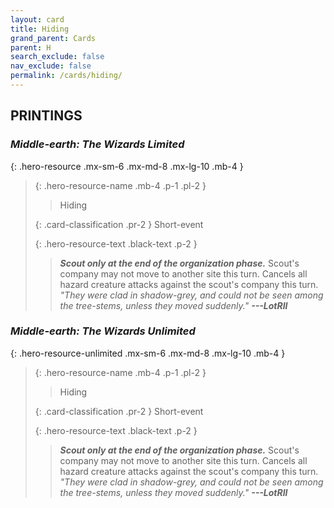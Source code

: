 ```yaml
---
layout: card
title: Hiding
grand_parent: Cards
parent: H
search_exclude: false
nav_exclude: false
permalink: /cards/hiding/
---
```


## PRINTINGS


### _Middle-earth: The Wizards Limited_

{: .hero-resource .mx-sm-6 .mx-md-8 .mx-lg-10 .mb-4 }
> {: .hero-resource-name .mb-4 .p-1 .pl-2 }
> > <div class="card-mp"></div>
> > <div class="card-name">Hiding</div>
>
> {: .card-classification .pr-2 }
> Short-event
>
> {: .hero-resource-text .black-text .p-2 }
> > ***Scout only at the end of the organization phase.*** Scout's company may not move to another site this turn. Cancels all hazard creature attacks against the scout's company this turn. <br>_"They were clad in shadow-grey, and could not be seen among the tree-stems, unless they moved suddenly."_ ***---&#65279;LotRII*** 
> 

### _Middle-earth: The Wizards Unlimited_

{: .hero-resource-unlimited .mx-sm-6 .mx-md-8 .mx-lg-10 .mb-4 }
> {: .hero-resource-name .mb-4 .p-1 .pl-2 }
> > <div class="card-mp"></div>
> > <div class="card-name">Hiding</div>
>
> {: .card-classification .pr-2 }
> Short-event
>
> {: .hero-resource-text .black-text .p-2 }
> > ***Scout only at the end of the organization phase.*** Scout's company may not move to another site this turn. Cancels all hazard creature attacks against the scout's company this turn. <br>_"They were clad in shadow-grey, and could not be seen among the tree-stems, unless they moved suddenly."_ ***---&#65279;LotRII*** 
> 
